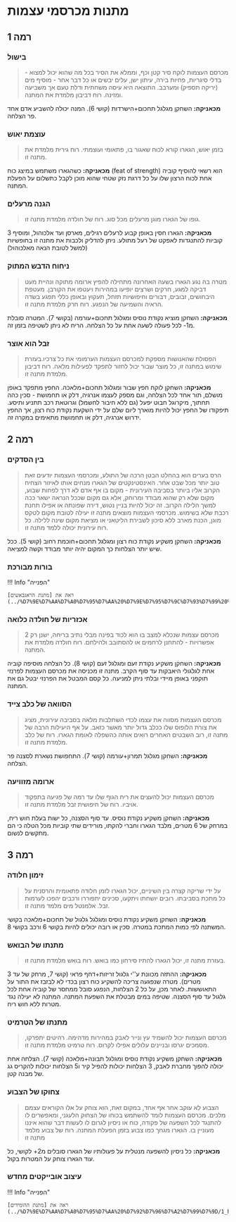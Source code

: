 # מתנות מכרסמי עצמות

## **רמה 1**

### בישול 

> מכרסם העצמות לוקח סיר קטן וכף, וממלא את הסיר בכל מה שהוא יכול למצוא - בדלי סיגריות, פחיות בירה, עיתון ישן, עלים יבשים או כל דבר אחר - מוסיף מים (יריקה תספיק) ומערבב. התוצאה היא עיסה משחתית ודלת טעם אך משביעה ומזינה. רוח דביבון מלמדת את המתנה.

**מכאניקה:** השחקן מגלגל תחכום+הישרדות (קושי 6). המנה יכולה להשביע אדם אחד פר הצלחה.

### עוצמת יאוש

> בזמן יאוש, הגארו קורא לכוח שאגור בו, פתאומי ועוצמתי. רוח גירית מלמדת את מתנה זו.

**מכאניקה:** כשהגארו משתמש במיצג כוח (feat of strength) הוא רשאי להוסיף קוביה אחת לכוח הרצון שלו על כל דרגת נזק שטחי שהוא מוכן לקבל כתשלום על הפעלת המתנה.

### הגנה מרעלים 

> גופו של הגארו מוגן מרעלים מכל סוג. רוח של חולדה מלמדת מתנה זו.

**מכאניקה:** הגארו חסין באופן קבוע לרעלים רגילים, מארסן ועד אלכוהול, ומוסיף 3 קוביות להתנגדות לאפקט של רעל מתולע. ניתן להדליק ולכבות את מתנה זו בחופשיות (למשל לטובת הנאה מאלכוהול)

### ניחוח הדבש המתוק

> מטרה בה נגע הגארו בשעה האחרונה מתחילה להפיץ ארומה מתוקה ונהיית מעט דביקה למגע, חרקים ושרצים יופיעו במהירות ויעטפו את הקורבן. מעטפת היבחושים, זבובים, דבורים וחיפושיות תזחל, תעקוץ ובאופן כללי תפגע בשדה הראיה והשמיעה של הנפגע. רוח חרק מלמדת מתנה זו.

**מכאניקה:** השחקן מוציא נקודת נוסיס ומגלגל תחכום+עורמה (בקושי 7). המטרה סובלת מ1- לכל פעולה לשעה אחת על כל הצלחה. הריח לא ניתן לשטיפה בזמן זה.

### זבל הוא אוצר

> הפסולת שהאנושות מספקת למכרסם העצמות הערמומי את כל צרכיו.בעזרת שימוש במתנה זו, כל מוצר שבור יכול לחזור לתפקד לפעילות מלאה. רוח דביבון מלמדת מתנה זו.

**מכאניקה:** השחקן לוקח חפץ שבור ומגלגל תחכום+מלאכה. החפץ מתפקד באופן מושלם, תור אחד לכל הצלחה, וגם מספק לעצמו אנרגיה, דלק או תחמושת - סכין כהה תחתוך, מיקרוגל חבוט יפעל (גם ללא חיבור לחשמל) וגרוטאת רכב תתניע ותיסע. תיפקודו של החפץ יכול להיות מוארך ליום שלם על ידי השקעת נקודת כוח רצון, אך החפץ ידרוש אנרגיה, דלק או תחמושת מתאימים במקרה זה.

## **רמה 2**

### בין הסדקים

> הרס בערים הוא בהחלט הבטן הרכה של התולע, ומכרסמי העצמות יודעים זאת טוב יותר מכל שבט אחר. האינסטינקטים של הגארו מנחים אותו לאיזור הצחיח הקרוב אליו ביותר בסביבה העירונית - מקום בו אף אדם לא דרך לפחות שבוע, מקום שלא רק שהוא מבודד ומרוחק, אלא גם מקום שככל הנראה ישאר ככה למשך הלילה הקרוב. זה יכול להיות בניין נטוש, דירה שפונתה או אפילו תחנת רכבת שלא בשימוש. מכרסמי העצמות מוצאים מתנה זו יעילה לטובת מקום לטקס מוגן, הכנת מארב ללא סיכון לשבירת הליטאני או מציאת מקום שינה ללילה. כל רוח עירונית יכולה ללמד מתנה זו.

**מכאניקה:** השחקן משקיע נקודת כוח רצון ומגלגל תחכום+חוכמת רחוב (קושי 5). ככל שיש יותר הצלחות כך המקום יהיה יותר מבודד וקשה למציאה.

### בורות מבורכת

!!! Info "הפנייה"

    ראה את [מתנת הראגבאשים](../%D7%9E%D7%AA%D7%A0%D7%95%D7%AA%20%D7%9E%D7%95%D7%9C%D7%93%D7%99%20%D7%99%D7%A8%D7%97/1_ragabash.md#_7).

### אכזריות של חולדה כלואה

> מכרסם עצמות שנכלא למצב בו הוא לכוד בפינה מבלי נתיב בריחה, ישנן רק 2 אפשרויות - להתחנן לרחמים או להסתובב ולהילחם. רוח חולדה מלמדת את המתנה.

**מכאניקה:** השחקן משקיע נקודת זעם ומגלגל זעם (קושי 8). כל הצלחה מוסיפה קוביה אחת לגלגולי היאבקות עד סוף הקרב. מתנה זו מכניסה את מכרסם העצמות לפרנזי תוקפני באופן מיידי ובלתי ניתן למניעה. כל קסם המבטל את הפרנזי יבטל גם את המתנה.

### הסוואה של כלב צייד

> מכרסם העצמות מסווה את עצמו לכדי השתלבות מלאה בסביבה עירונית, מציג את צורת הלופוס שלו ככלב גדול יותר מאשר כזאב. על אף היעילות הרבה של מתנה זו, רוב השבטים האחרים רואים אותה כהשפלה לאומת הגארו. רוח של כלב מלמדת מתנה זו.

**מכאניקה:** השחקן מגלגל תמרון+עורמה (קושי 7). התחפושת נשארת לסצנה פר הצלחה. 

### ארומה מזוויעה

> מכרסם העצמות יכול להעצים את ריח הגוף שלו עד רמה של פגיעה בתפקוד אויביו. רוח של חיפושית זבל מלמדת מתנה זו.

**מכאניקה:** השחקן משקיע נקודת נוסיס. עד סוף הסצנה, כל ישות בעלת חוש ריח, במרחק של 6 מטרים, מלבד הגארו וחברי להקתו, מורידים שתי קוביות מכל הטלה כי הם מתקשים לנשום.

## **רמה 3**

### זימון חלודה

> על ידי שריקה קצרה בין השיניים, יכול הגארו לזמן חלודה פתאומית והרסנית על כל מתכת בסביבתו. רובים יושחתו ויתקעו, סכינים יתפוררו ורכבים יהפכו לערמות זבל. אלמנטל מים מלמד מתנה זו.

**מכאניקה:** השחקן משקיע נקודת נוסיס ומגלגל גלגול של תחכום+מלאכה בקושי המשתנה לפי כמות המתכת במטרה. סכין או רובה יכולים להיות בקושי 6 ורכב בקושי 8.

### מתנתו של הבואש

> בעזרת מתנה זו, יכול הגארו להתיז סירחון כמו בואש. רוח בואש מלמדת מתנה זו.

**מכאניקה:** ההתזה מכוונת ע''י גלגול זריזות+דחף פראי (קושי 7, מרחק של עד 3 מטרים). מטרה שנפגעה צריכה להשקיע כוח רצון בכדי לא לבזבז את התור על התאוששות. לאחר מכן, על כל 2 הצלחות, הנפגע סובל ממחסר של קוביה אחת לכל גלגול עד סוף הסצנה. שטיפה במים מבטלת את השפעת המתנה. המתנה לא יעילה נגד מטרות ללא חוש ריח. 

### מתנתו של הטרמיט

> מכרסם העצמות יכול להשמיד עץ ונייר לאבק במהירות מדהימה. רהיטים יתפרקו, מסמכים יגרסו ובניינים עלולים אפילו לקרוס. רוח טרמיט מלמדת מתנה זו.

**מכאניקה:** השחקן משקיע נקודת נוסיס ומגלגל תבונה+מלאכה (קושי 7). הצלחה אחת יכולה להפוך מחברת לאבק, 3 הצלחות יכולות להפיל קיר ו5 הצלחות יכולות להקריס גג של מבנה קטן.

### צחוקו של הצבוע

> הצבוע לא עוקב אחר אף אחד, במקום זאת, הוא צוחק על אלו הקוראים עצמם מלכים. מכרסם העצמות לומד להשתמש בכוחו של הצחוק הלעגני, ומאפשרים לו להתנגד לכל השפעה של פקודה, כוח או ניסיון לגרום לו לעשות דבר שהוא איננו מעוניין בו. הגארו מגחך כמו צבוע בזמן הפעלת המתנה. רוח של צבוע מלמד מתנה זו

**מכאניקה:** כל ניסיון להשפעה מנטלית על פעולותיו של הגארו סובלים מ2+ לקושי, כל עוד הגארו צוחק על המטרות בקול.

### עיצוב אובייקטים מחדש

!!! Info "הפנייה"

    ראה את [מתנת ההומידים](../%D7%9E%D7%AA%D7%A0%D7%95%D7%AA%20%D7%92%D7%96%D7%A2%D7%99%D7%9D/1_homid.md#_14).